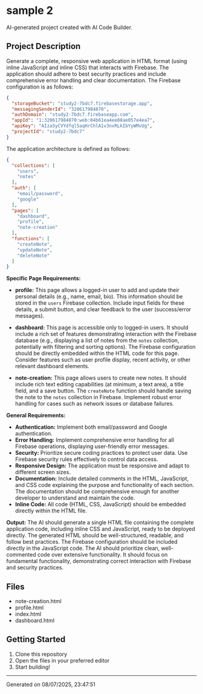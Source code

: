 # sample 2 

AI-generated project created with AI Code Builder.

## Project Description
Generate a complete, responsive web application in HTML format (using inline JavaScript and inline CSS) that interacts with Firebase. The application should adhere to best security practices and include comprehensive error handling and clear documentation.  The Firebase configuration is as follows:

```json
{
  "storageBucket": "study2-7bdc7.firebasestorage.app",
  "messagingSenderId": "320617984870",
  "authDomain": "study2-7bdc7.firebaseapp.com",
  "appId": "1:320617984870:web:04b61ea4ee88ae057e4ea7",
  "apiKey": "AIzaSyCVYdfql5aqHrChlA1v3nxRLkIbYyWMvUg",
  "projectId": "study2-7bdc7"
}
```

The application architecture is defined as follows:

```json
{
  "collections": [
    "users",
    "notes"
  ],
  "auth": [
    "email/password",
    "google"
  ],
  "pages": [
    "dashboard",
    "profile",
    "note-creation"
  ],
  "functions": [
    "createNote",
    "updateNote",
    "deleteNote"
  ]
}
```

**Specific Page Requirements:**

* **profile:** This page allows a logged-in user to add and update their personal details (e.g., name, email, bio).  This information should be stored in the `users` Firebase collection.  Include input fields for these details, a submit button, and clear feedback to the user (success/error messages).

* **dashboard:** This page is accessible only to logged-in users.  It should include a rich set of features demonstrating interaction with the Firebase database (e.g., displaying a list of notes from the `notes` collection, potentially with filtering and sorting options).  The Firebase configuration should be directly embedded within the HTML code for this page.  Consider features such as user profile display, recent activity, or other relevant dashboard elements.

* **note-creation:** This page allows users to create new notes.  It should include rich text editing capabilities (at minimum, a text area), a title field, and a save button. The `createNote` function should handle saving the note to the `notes` collection in Firebase.  Implement robust error handling for cases such as network issues or database failures.


**General Requirements:**

* **Authentication:** Implement both email/password and Google authentication.
* **Error Handling:** Implement comprehensive error handling for all Firebase operations, displaying user-friendly error messages.
* **Security:**  Prioritize secure coding practices to protect user data.  Use Firebase security rules effectively to control data access.
* **Responsive Design:** The application must be responsive and adapt to different screen sizes.
* **Documentation:** Include detailed comments in the HTML, JavaScript, and CSS code explaining the purpose and functionality of each section.  The documentation should be comprehensive enough for another developer to understand and maintain the code.
* **Inline Code:** All code (HTML, CSS, JavaScript) should be embedded directly within the HTML file.


**Output:**  The AI should generate a single HTML file containing the complete application code, including inline CSS and JavaScript, ready to be deployed directly.  The generated HTML should be well-structured, readable, and follow best practices.  The Firebase configuration should be included directly in the JavaScript code.  The AI should prioritize clean, well-commented code over extensive functionality.  It should focus on fundamental functionality, demonstrating correct interaction with Firebase and security practices.


## Files
- note-creation.html
- profile.html
- index.html
- dashboard.html

## Getting Started
1. Clone this repository
2. Open the files in your preferred editor
3. Start building!

---
Generated on 08/07/2025, 23:47:51
